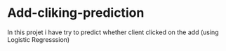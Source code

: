 # Add-cliking-prediction
In this projet i have try to predict whether client clicked on the add (using Logistic Regresssion)
